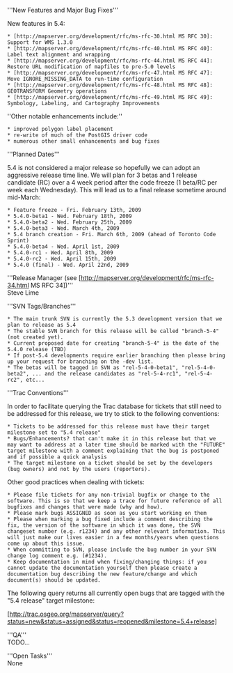                                                                                                                                                                                                                                                                                                            
'''New Features and Major Bug Fixes'''                                                                                                                                                                                                                                                                     
                                                                                                                                                                                                                                                                                                           
New features in 5.4:                                                                                                                                                                                                                                                                                       
                                                                                                                                                                                                                                                                                                           
    * [http://mapserver.org/development/rfc/ms-rfc-30.html MS RFC 30]: Support for WMS 1.3.0                                                                                                                                                                                                               
    * [http://mapserver.org/development/rfc/ms-rfc-40.html MS RFC 40]: Label text alignment and wrapping                                                                                                                                                                                                   
    * [http://mapserver.org/development/rfc/ms-rfc-44.html MS RFC 44]: Restore URL modification of mapfiles to pre-5.0 levels                                                                                                                                                                              
    * [http://mapserver.org/development/rfc/ms-rfc-47.html MS RFC 47]: Move IGNORE_MISSING_DATA to run-time configuration                                                                                                                                                                                  
    * [http://mapserver.org/development/rfc/ms-rfc-48.html MS RFC 48]: GEOTRANSFORM Geometry operations                                                                                                                                                                                                    
    * [http://mapserver.org/development/rfc/ms-rfc-49.html MS RFC 49]: Symbology, Labeling, and Cartography Improvements                                                                                                                                                                                   
                                                                                                                                                                                                                                                                                                           
''Other notable enhancements include:''                                                                                                                                                                                                                                                                    
                                                                                                                                                                                                                                                                                                           
    * improved polygon label placement                                                                                                                                                                                                                                                                     
    * re-write of much of the PostGIS driver code                                                                                                                                                                                                                                                          
    * numerous other small enhancements and bug fixes                                                                                                                                                                                                                                                      
                                                                                                                                                                                                                                                                                                           
'''Planned Dates'''                                                                                                                                                                                                                                                                                        
                                                                                                                                                                                                                                                                                                           
5.4 is not considered a major release so hopefully we can adopt an aggressive release time line. We will plan for 3 betas and 1 release candidate (RC) over a 4 week period after the code freeze (1 beta/RC per week each Wednesday). This will lead us to a final release sometime around mid-March:     
                                                                                                                                                                                                                                                                                                           
    * Feature freeze - Fri. February 13th, 2009                                                                                                                                                                                                                                                            
    * 5.4.0-beta1 - Wed. February 18th, 2009                                                                                                                                                                                                                                                               
    * 5.4.0-beta2 - Wed. February 25th, 2009                                                                                                                                                                                                                                                               
    * 5.4.0-beta3 - Wed. March 4th, 2009                                                                                                                                                                                                                                                                   
    * 5.4 branch creation - Fri. March 6th, 2009 (ahead of Toronto Code Sprint)                                                                                                                                                                                                                            
    * 5.4.0-beta4 - Wed. April 1st, 2009                                                                                                                                                                                                                                                                   
    * 5.4.0-rc1 - Wed. April 8th, 2009                                                                                                                                                                                                                                                                     
    * 5.4.0-rc2 - Wed. April 15th, 2009                                                                                                                                                                                                                                                                    
    * 5.4.0 (final) - Wed. April 22nd, 2009                                                                                                                                                                                                                                                                
                                                                                                                                                                                                                                                                                                           
'''Release Manager (see [http://mapserver.org/development/rfc/ms-rfc-34.html MS RFC 34])'''                                                                                                                                                                                                                
 Steve Lime                                                                                                                                                                                                                                                                                                
                                                                                                                                                                                                                                                                                                           
'''SVN Tags/Branches'''                                                                                                                                                                                                                                                                                    
                                                                                                                                                                                                                                                                                                           
    * The main trunk SVN is currently the 5.3 development version that we plan to release as 5.4                                                                                                                                                                                                           
    * The stable SVN branch for this release will be called "branch-5-4" (not created yet).                                                                                                                                                                                                                
    * Current proposed date for creating "branch-5-4" is the date of the 5.4.0 release (TBD)                                                                                                                                                                                                               
    * If post-5.4 developments require earlier branching then please bring up your request for branching on the -dev list.                                                                                                                                                                                 
    * The betas will be tagged in SVN as "rel-5-4-0-beta1", "rel-5-4-0-beta2", ... and the release candidates as "rel-5-4-rc1", "rel-5-4-rc2", etc...                                                                                                                                                      
                                                                                                                                                                                                                                                                                                           
'''Trac Conventions'''                                                                                                                                                                                                                                                                                     
                                                                                                                                                                                                                                                                                                           
In order to facilitate querying the Trac database for tickets that still need to be addressed for this release, we try to stick to the following conventions:                                                                                                                                              
                                                                                                                                                                                                                                                                                                           
    * Tickets to be addressed for this release must have their target milestone set to "5.4 release"                                                                                                                                                                                                       
    * Bugs/Enhancements? that can't make it in this release but that we may want to address at a later time should be marked with the "FUTURE" target milestone with a comment explaining that the bug is postponed and if possible a quick analysis                                                       
    * The target milestone on a ticket should be set by the developers (bug owners) and not by the users (reporters).                                                                                                                                                                                      
                                                                                                                                                                                                                                                                                                           
Other good practices when dealing with tickets:                                                                                                                                                                                                                                                            
                                                                                                                                                                                                                                                                                                           
    * Please file tickets for any non-trivial bugfix or change to the software. This is so that we keep a trace for future reference of all bugfixes and changes that were made (why and how).                                                                                                             
    * Please mark bugs ASSIGNED as soon as you start working on them                                                                                                                                                                                                                                       
    * Please when marking a bug fixed include a comment describing the fix, the version of the software in which it was done, the SVN changeset number (e.g. r1234) and any other relevant information. This will just make our lives easier in a few months/years when questions come up about this issue.
    * When committing to SVN, please include the bug number in your SVN change log comment e.g. (#1234).                                                                                                                                                                                                   
    * Keep documentation in mind when fixing/changing things: if you cannot update the documentation yourself then please create a documentation bug describing the new feature/change and which document(s) should be updated.                                                                            
                                                                                                                                                                                                                                                                                                           
The following query returns all currently open bugs that are tagged with the "5.4 release" target milestone:                                                                                                                                                                                               
                                                                                                                                                                                                                                                                                                           
 [http://trac.osgeo.org/mapserver/query?status=new&status=assigned&status=reopened&milestone=5.4+release]                                                                                                                                                                                                  
                                                                                                                                                                                                                                                                                                           
'''QA'''                                                                                                                                                                                                                                                                                                   
 TODO...                                                                                                                                                                                                                                                                                                   
                                                                                                                                                                                                                                                                                                           
'''Open Tasks'''                                                                                                                                                                                                                                                                                           
 None

